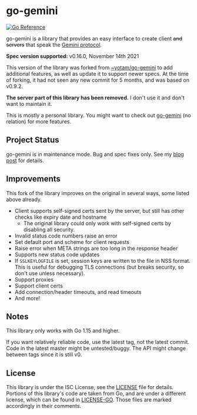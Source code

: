 # go-gemini

[![Go Reference](https://pkg.go.dev/badge/github.com/makeworld-the-better-one/go-gemini.svg)](https://pkg.go.dev/github.com/makeworld-the-better-one/go-gemini)

go-gemini is a library that provides an easy interface to create client ~~and servers~~ that speak the [Gemini protocol](https://gemini.circumlunar.space/).

**Spec version supported:** v0.16.0, November 14th 2021

This version of the library was forked from [~yotam/go-gemini](https://git.sr.ht/~yotam/go-gemini/) to add additional features, as well as update it to support newer specs. At the time of forking, it had not seen any new commit for 5 months, and was based on v0.9.2. 

**The server part of this library has been removed.** I don't use it and don't want to maintain it.

This is mostly a personal library. You might want to check out [go-gemini](https://sr.ht/~adnano/go-gemini) (no relation) for more features.

## Project Status

go-gemini is in maintenance mode. Bug and spec fixes only. See my [blog post](https://www.makeworld.space/2023/08/bye_gemini.html) for details.

## Improvements
This fork of the library improves on the original in several ways, some listed above already.

- Client supports self-signed certs sent by the server, but still has other checks like expiry date and hostname
  - The original library could only work with self-signed certs by disabling all security.
- Invalid status code numbers raise an error
- Set default port and scheme for client requests
- Raise error when META strings are too long in the response header
- Supports new status code updates
- If `SSLKEYLOGFILE` is set, session keys are written to the file in NSS format. This is useful for debugging TLS connections (but breaks security, so don't use unless necessary).
- Support proxies
- Support client certs
- Add connection/header timeouts, and read timeouts
- And more!

## Notes

This library only works with Go 1.15 and higher.

If you want relatively reliable code, use the latest tag, not the latest commit. Code in the latest master might be untested/buggy. The API might change between tags since it is still v0.

## License
This library is under the ISC License, see the [LICENSE](./LICENSE) file for details. Portions of this library's code are taken from Go, and are under a different license, which can be found in [LICENSE-GO](./LICENSE-GO). Those files are marked accordingly in their comments.
